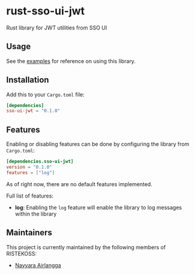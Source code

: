 # rust-sso-ui-jwt

Rust library for JWT utilities from SSO UI

## Usage

See the [examples](https://github.com/ristekoss/rust-sso-ui-jwt/tree/main/examples) for reference on using this library.

## Installation

Add this to your `Cargo.toml` file:

```toml
[dependencies]
sso-ui-jwt = "0.1.0"
```

## Features

Enabling or disabling features can be done by configuring the library from `Cargo.toml`:

```toml
[dependencies.sso-ui-jwt]
version = "0.1.0"
features = ["log"]
```

As of right now, there are no default features implemented.

Full list of features:

- **log**: Enabling the `log` feature will enable the library to log messages within the library

## Maintainers

This project is currently maintained by the following members of RISTEKOSS:

- [Nayyara Airlangga](https://github.com/nayyara-airlangga)
